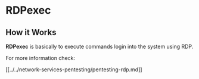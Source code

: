 # RDPexec


## How it Works

**RDPexec** is basically to execute commands login into the system using RDP.

For more information check:

[[../../network-services-pentesting/pentesting-rdp.md]]



